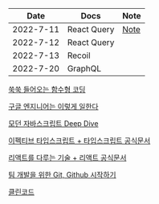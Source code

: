 | Date      | Docs        | Note                           |
| --------- | ----------- | ------------------------------ |
| 2022-7-11 | React Query | [Note](./notes/react-query.md) |
| 2022-7-12 | React Query |                                |
| 2022-7-13 | Recoil      |                                |
| 2022-7-20 | GraphQL      |                                |


[쑥쑥 들어오는 함수형 코딩]()

[구글 엔지니어는 이렇게 일한다]()

[모던 자바스크립트 Deep Dive]()

[이펙티브 타입스크립트 + 타입스크립트 공식문서]()

[리액트를 다루는 기술 + 리액트 공식문서]()

[팀 개발을 위한 Git, Github 시작하기]()

[클린코드]()


